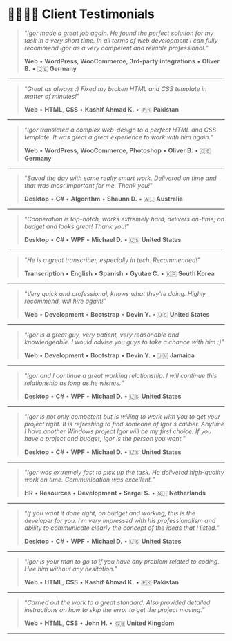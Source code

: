 # 🫱🏼‍🫲🏾 Client Testimonials

> “_Igor made a great job again. He found the perfect solution for my task in a very short time. In all terms of web development I can fully recommend igor as a very competent and reliable professional._”
>
> **Web** • **WordPress**, **WooCommerce**, **3rd-party integrations** • **Oliver B.** • 🇩🇪 **Germany**

---

> “_Great as always :) Fixed my broken HTML and CSS template in matter of minutes!_”
>
> **Web** • **HTML**, **CSS** • **Kashif Ahmad K.** • 🇵🇰 **Pakistan**

---

> “_Igor translated a complex web-design to a perfect HTML and CSS template. It was great a great experience to work with him again._”
>
> **Web** • **WordPress**, **WooCommerce**, **Photoshop** • **Oliver B.** • 🇩🇪 **Germany**

---

> “_Saved the day with some really smart work. Delivered on time and that was most important for me. Thank you!_”
>
> **Desktop** • **C#** • **Algorithm** • **Shaunn D.** • 🇦🇺 **Australia**

---

> “_Cooperation is top-notch, works extremely hard, delivers on-time, on budget and looks great! Thank you!_”
>
> **Desktop** • **C#** • **WPF** • **Michael D.** • 🇺🇸 **United States**

---

> “_He is a great transcriber, especially in tech. Recommended!_”
>
> **Transcription** • **English** • **Spanish** • **Gyutae C.** • 🇰🇷 **South Korea**

---

> “_Very quick and professional, knows what they're doing. Highly recommend, will hire again!_”
>
> **Web** • **Development** • **Bootstrap** • **Devin Y.** • 🇺🇸 **United States**

---

> “_Igor is a great guy, very patient, very reasonable and knowledgeable. I would advise you guys to take a chance with him :)_”
>
> **Web** • **Development** • **Bootstrap** • **Devin Y.** • 🇯🇲 **Jamaica**

---

> “_Igor and I continue a great working relationship. I will continue this relationship as long as he wishes._”
>
> **Desktop** • **C#** • **WPF** • **Michael D.** • 🇺🇸 **United States**

---

> “_Igor is not only competent but is willing to work with you to get your project right. It is refreshing to find someone of Igor's caliber. Anytime I have another Windows project Igor will be my first choice. If you have a project and budget, Igor is the person you want._”
>
> **Desktop** • **C#** • **WPF** • **Michael D.** • 🇺🇸 **United States**

---

> “_Igor was extremely fast to pick up the task. He delivered high-quality work on time. Communication was excellent._”
>
> **HR** • **Resources** • **Development** • **Sergei S.** • 🇳🇱 **Netherlands**

---

> “_If you want it done right, on budget and working, this is the developer for you. I'm very impressed with his professionalism and ability to communicate clearly the concept of the ideas that I listed._”
>
> **Desktop** • **C#** • **WPF** • **Michael D.** • 🇺🇸 **United States**

---

> “_Igor is your man to go to if you have any problem related to coding. Hire him without any hesitation._”
>
> **Web** • **HTML**, **CSS** • **Kashif Ahmad K.** • 🇵🇰 **Pakistan**

---

> “_Carried out the work to a great standard. Also provided detailed instructions on how to skip the error to get the project moving._”
>
> **Web** • **HTML**, **CSS** • **John H.** • 🇬🇧 **United Kingdom**

---
